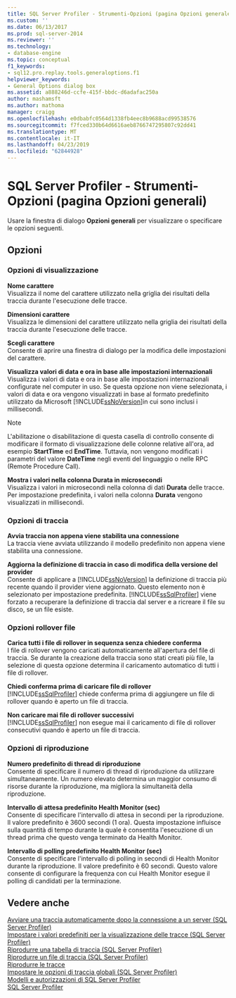 ```yaml
---
title: SQL Server Profiler - Strumenti-Opzioni (pagina Opzioni generale) | Microsoft Docs
ms.custom: ''
ms.date: 06/13/2017
ms.prod: sql-server-2014
ms.reviewer: ''
ms.technology:
- database-engine
ms.topic: conceptual
f1_keywords:
- sql12.pro.replay.tools.generaloptions.f1
helpviewer_keywords:
- General Options dialog box
ms.assetid: a888246d-ccfe-415f-bbdc-d6adafac250a
author: mashamsft
ms.author: mathoma
manager: craigg
ms.openlocfilehash: e0dbabfc0564d1338fb4eec8b9688acd99538576
ms.sourcegitcommit: f7fced330b64d6616aeb8766747295807c92dd41
ms.translationtype: MT
ms.contentlocale: it-IT
ms.lasthandoff: 04/23/2019
ms.locfileid: "62844928"
---
```

# <a name="sql-server-profiler---tools-options-general-options-page"></a>SQL Server Profiler - Strumenti-Opzioni (pagina Opzioni generali)
  Usare la finestra di dialogo **Opzioni generali** per visualizzare o specificare le opzioni seguenti.  
  
## <a name="options"></a>Opzioni  
  
### <a name="display-options"></a>Opzioni di visualizzazione  
 **Nome carattere**  
 Visualizza il nome del carattere utilizzato nella griglia dei risultati della traccia durante l'esecuzione delle tracce.  
  
 **Dimensioni carattere**  
 Visualizza le dimensioni del carattere utilizzato nella griglia dei risultati della traccia durante l'esecuzione delle tracce.  
  
 **Scegli carattere**  
 Consente di aprire una finestra di dialogo per la modifica delle impostazioni del carattere.  
  
 **Visualizza valori di data e ora in base alle impostazioni internazionali**  
 Visualizza i valori di data e ora in base alle impostazioni internazionali configurate nel computer in uso. Se questa opzione non viene selezionata, i valori di data e ora vengono visualizzati in base al formato predefinito utilizzato da Microsoft [!INCLUDE[ssNoVersion](../includes/ssnoversion-md.md)]in cui sono inclusi i millisecondi.  
  
> [!NOTE]  
>  L'abilitazione o disabilitazione di questa casella di controllo consente di modificare il formato di visualizzazione delle colonne relative all'ora, ad esempio **StartTime** ed **EndTime**. Tuttavia, non vengono modificati i parametri del valore **DateTime** negli eventi del linguaggio o nelle RPC (Remote Procedure Call).  
  
 **Mostra i valori nella colonna Durata in microsecondi**  
 Visualizza i valori in microsecondi nella colonna di dati **Durata** delle tracce. Per impostazione predefinita, i valori nella colonna **Durata** vengono visualizzati in millisecondi.  
  
### <a name="tracing-options"></a>Opzioni di traccia  
 **Avvia traccia non appena viene stabilita una connessione**  
 La traccia viene avviata utilizzando il modello predefinito non appena viene stabilita una connessione.  
  
 **Aggiorna la definizione di traccia in caso di modifica della versione del provider**  
 Consente di applicare a [!INCLUDE[ssNoVersion](../includes/ssnoversion-md.md)] la definizione di traccia più recente quando il provider viene aggiornato. Questo elemento non è selezionato per impostazione predefinita. [!INCLUDE[ssSqlProfiler](../includes/sssqlprofiler-md.md)] viene forzato a recuperare la definizione di traccia dal server e a ricreare il file su disco, se un file esiste.  
  
### <a name="file-rollover-options"></a>Opzioni rollover file  
 **Carica tutti i file di rollover in sequenza senza chiedere conferma**  
 I file di rollover vengono caricati automaticamente all'apertura del file di traccia. Se durante la creazione della traccia sono stati creati più file, la selezione di questa opzione determina il caricamento automatico di tutti i file di rollover.  
  
 **Chiedi conferma prima di caricare file di rollover**  
 [!INCLUDE[ssSqlProfiler](../includes/sssqlprofiler-md.md)] chiede conferma prima di aggiungere un file di rollover quando è aperto un file di traccia.  
  
 **Non caricare mai file di rollover successivi**  
 [!INCLUDE[ssSqlProfiler](../includes/sssqlprofiler-md.md)] non esegue mai il caricamento di file di rollover consecutivi quando è aperto un file di traccia.  
  
### <a name="replay-options"></a>Opzioni di riproduzione  
 **Numero predefinito di thread di riproduzione**  
 Consente di specificare il numero di thread di riproduzione da utilizzare simultaneamente. Un numero elevato determina un maggior consumo di risorse durante la riproduzione, ma migliora la simultaneità della riproduzione.  
  
 **Intervallo di attesa predefinito Health Monitor (sec)**  
 Consente di specificare l'intervallo di attesa in secondi per la riproduzione. Il valore predefinito è 3600 secondi (1 ora). Questa impostazione influisce sulla quantità di tempo durante la quale è consentita l'esecuzione di un thread prima che questo venga terminato da Health Monitor.  
  
 **Intervallo di polling predefinito Health Monitor (sec)**  
 Consente di specificare l'intervallo di polling in secondi di Health Monitor durante la riproduzione. Il valore predefinito è 60 secondi. Questo valore consente di configurare la frequenza con cui Health Monitor esegue il polling di candidati per la terminazione.  
  
## <a name="see-also"></a>Vedere anche  
 [Avviare una traccia automaticamente dopo la connessione a un server &#40;SQL Server Profiler&#41;](../tools/sql-server-profiler/start-a-trace-automatically-after-connecting-to-a-server-sql-server-profiler.md)   
 [Impostare i valori predefiniti per la visualizzazione delle tracce &#40;SQL Server Profiler&#41;](../tools/sql-server-profiler/set-trace-display-defaults-sql-server-profiler.md)   
 [Riprodurre una tabella di traccia &#40;SQL Server Profiler&#41;](../tools/sql-server-profiler/replay-a-trace-table-sql-server-profiler.md)   
 [Riprodurre un file di traccia &#40;SQL Server Profiler&#41;](../tools/sql-server-profiler/replay-a-trace-file-sql-server-profiler.md)   
 [Riprodurre le tracce](../tools/sql-server-profiler/replay-traces.md)   
 [Impostare le opzioni di traccia globali &#40;SQL Server Profiler&#41;](../tools/sql-server-profiler/set-global-trace-options-sql-server-profiler.md)   
 [Modelli e autorizzazioni di SQL Server Profiler](../tools/sql-server-profiler/sql-server-profiler-templates-and-permissions.md)   
 [SQL Server Profiler](../tools/sql-server-profiler/sql-server-profiler.md)  
  
  
